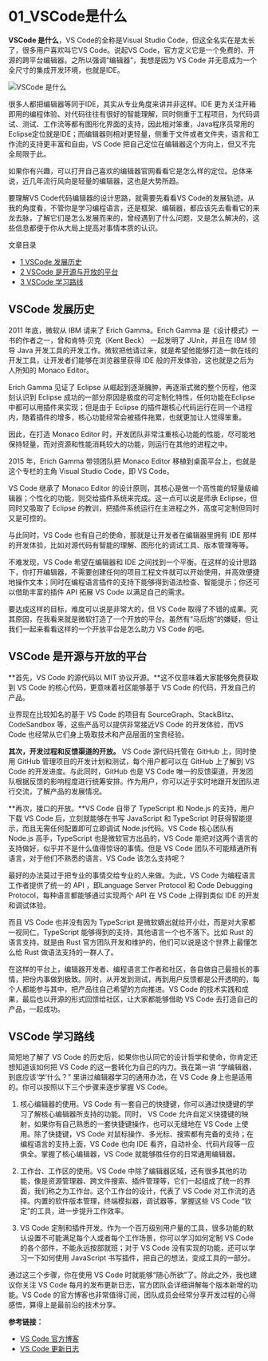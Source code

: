 # 01_VSCode是什么

**VSCode 是什么**，VS Code的全称是Visual Studio Code，但这全名实在是太长了，很多用户喜欢叫它VS Code。说起VS Code，官方定义它是一个免费的、开源的跨平台编辑器。之所以强调“编辑器”，我想是因为 VS Code 并无意成为一个全尺寸的集成开发环境，也就是IDE。

![VSCode 是什么](https://img.geek-docs.com/vscode/what-is-vscode.png)

很多人都把编辑器等同于IDE，其实从专业角度来讲并非这样。IDE 更为关注开箱即用的编程体验、对代码往往有很好的智能理解，同时侧重于工程项目，为代码调试、测试、工作流等都有图形化界面的支持，因此相对笨重，Java程序员常用的Eclipse定位就是IDE；而编辑器则相对更轻量，侧重于文件或者文件夹，语言和工作流的支持更丰富和自由，VS Code 把自己定位在编辑器这个方向上，但又不完全局限于此。

如果你有兴趣，可以打开自己喜欢的编辑器官网看看它是怎么样的定位。总体来说，近几年流行风向是轻量的编辑器，这也是大势所趋。

要理解VS Code代码编辑器的设计思路，就需要先看看VS Code的发展轨迹。从我的角度看，不管你是学习编程语言，还是框架、编辑器，都应该先去看看它的来龙去脉，了解它们是怎么发展而来的，曾经遇到了什么问题，又是怎么解决的，这些信息都便于你从大局上提高对事情本质的认识。

文章目录

- [1 VSCode 发展历史](https://geek-docs.com/vscode/vscode-tutorials/what-is-vscode.html#VSCode)
- [2 VSCode 是开源与开放的平台](https://geek-docs.com/vscode/vscode-tutorials/what-is-vscode.html#VSCode-2)
- [3 VSCode 学习路线](https://geek-docs.com/vscode/vscode-tutorials/what-is-vscode.html#VSCode-3)

## VSCode 发展历史

2011 年底，微软从 IBM 请来了 Erich Gamma。Erich Gamma 是《设计模式》一书的作者之一，曾和肯特·贝克（Kent Beck） 一起发明了 JUnit，并且在 IBM 领导 Java 开发工具的开发工作。微软把他请过来，就是希望他能够打造一款在线的开发工具，让开发者们能够在浏览器里获得 IDE 般的开发体验，这也就是之后为人所知的 Monaco Editor。

Erich Gamma 见证了 Eclipse 从崛起到逐渐臃肿，再逐渐式微的整个历程，他深刻认识到 Eclipse 成功的一部分原因是极度的可定制化特性，任何功能在Eclipse中都可以用插件来实现；但是由于 Eclipse 的插件跟核心代码运行在同一个进程内，随着插件的增多，核心功能经常会被插件拖累，也就更加让人觉得笨重。

因此，在打造 Monaco Editor 时，开发团队非常注重核心功能的性能，尽可能地保持轻量，而对资源和性能消耗较大的功能，则运行在其他的进程之中。

2015 年，Erich Gamma 带领团队把 Monaco Editor 移植到桌面平台上，也就是这个专栏的主角 Visual Studio Code，即 VS Code。

VS Code 继承了 Monaco Editor 的设计原则，其核心是做一个高性能的轻量级编辑器；个性化的功能，则交给插件系统来完成。这一点可以说是师承 Eclipse，但同时又吸取了 Eclipse 的教训，把插件系统运行在主进程之外，高度可定制但同时又是可控的。

与此同时，VS Code 也有自己的使命，那就是让开发者在编辑器里拥有 IDE 那样的开发体验，比如对源代码有智能的理解、图形化的调试工具、版本管理等等。

不难发现，VS Code 希望在编辑器和 IDE 之间找到一个平衡。在这样的设计思路下，你打开编辑器，不需要创建任何的项目工程文件就可以开始使用，并高效便捷地操作文本；同时在编程语言插件的支持下能够得到语法检查、智能提示；你还可以借助丰富的插件 API 拓展 VS Code 以满足自己的需求。

要达成这样的目标，难度可以说是非常大的，但 VS Code 取得了不错的成果。究其原因，在我看来就是微软打造了一个开放的平台。虽然有“马后炮”的嫌疑，但让我们一起来看看这样的一个开放平台是怎么助力 VS Code 的吧。

## VSCode 是开源与开放的平台

**首先，VS Code 的源代码以 MIT 协议开源。**这不仅意味着大家能够免费获取到 VS Code 的核心代码，更意味着社区能够基于 VS Code 的代码，开发自己的产品。

业界现在比较知名的基于 VS Code 的项目有 SourceGraph、StackBlitz、CodeSandbox 等，这些产品可以提供非常接近VS Code 的开发体验，而VS Code 也经常从它们身上吸取技术和产品层面的宝贵经验。

**其次，开发过程和反馈渠道的开放。** VS Code 源代码托管在 GitHub 上，同时使用 GitHub 管理项目的开发计划和测试，每个用户都可以在 GitHub 上了解到 VS Code 的开发进度。与此同时，GitHub 也是 VS Code 唯一的反馈渠道，开发团队根据反馈的影响程度进行统筹安排。作为用户，你可以近乎实时地跟开发团队进行交流，了解产品的发展情况。

**再次，接口的开放。**VS Code 自带了 TypeScript 和 Node.js 的支持，用户下载 VS Code 后，立刻就能够在书写 JavaScript 和 TypeScript 时获得智能提示，而且无需任何配置即可立即调试 Node.js代码。VS Code 核心团队有 Node.js 高手，TypeScript 也是微软官方出品的，VS Code 能把对这两个语言的支持做好，似乎并不是什么值得惊讶的事情。但是 VS Code 团队不可能精通所有语言，对于他们不熟悉的语言，VS Code 该怎么支持呢？

最好的办法莫过于把专业的事情交给专业的人来做。为此，VS Code 为编程语言工作者提供了统一的 API ，即Language Server Protocol 和 Code Debugging Protocol，每种语言都能够通过实现两个 API 在 VS Code 上得到类似 IDE 的开发和调试体验。

而且 VS Code 也并没有因为 TypeScript 是微软嫡出就给开小灶，而是对大家都一视同仁，TypeScript 能够得到的支持，其他语言一个也不落下。比如 Rust 的语言支持，就是由 Rust 官方团队开发和维护的，他们可以说是这个世界上最懂怎么给 Rust 做语法支持的一群人了。

在这样的平台上，编辑器开发者、编程语言工作者和社区，各自做自己最擅长的事情，把份内事做到极致。同时，从开发到测试，再到用户反馈都是公开透明的，每个人都能参与其中，把产品往自己希望的方向推进。VS Code 的技术实践和成果，最后也以开源的形式回馈给社区，让大家都能够借助 VS Code 去打造自己的产品，一起成功。

## VSCode 学习路线

简短地了解了 VS Code 的历史后，如果你也认同它的设计哲学和使命，你肯定还想知道该如何把 VS Code 的这一套转化为自己的内力。我在第一讲 “学编辑器，到底应该‘学’什么？” 里讲过编辑器学习的通用办法，在 VS Code 身上也是适用的。你可以按照以下三个步骤来逐步掌握 VS Code。

1. 核心编辑器的使用。VS Code 有一套自己的快捷键，你可以通过快捷键的学习了解核心编辑器所支持的功能。同时， VS Code 允许自定义快捷键的映射，如果你有自己熟悉的一套快捷键操作，也可以无缝地在 VS Code 上使用。除了快捷键，VS Code 对鼠标操作、多光标、搜索都有完备的支持；在编程语言的支持上面，VS Code 也向 IDE 看齐，自动补全、代码片段等一应俱全。掌握了核心编辑器，VS Code 就能够胜任你的日常通用编辑器。

   

2. 工作台、工作区的使用。VS Code 中除了编辑器区域，还有很多其他的功能，像是资源管理器、跨文件搜索、插件管理等，它们一起组成了统一的界面，我们称之为工作台。这个工作台的设计，代表了 VS Code 对工作流的选择。内置的软件版本管理，终端模拟器，调试器等，掌握这些 VS Code “钦定”的工具，进一步提升工作效率。

3. VS Code 定制和插件开发。作为一个百万级别用户量的工具，很多功能的默认设置不可能满足每个人或者每个工作场景，你可以学习如何定制 VS Code 的各个部件，不能永远按部就班；对于 VS Code 没有实现的功能，还可以学习一下如何使用 JavaScript 书写插件，把自己的想法，变成工具的一部分。

通过这三个步骤，你在使用 VS Code 时就能够“随心所欲”了。除此之外，我也建议你关注 VS Code 每月的发布更新日志，官方团队会详细讲解每个版本新增的功能。VS Code 的官方博客也非常值得订阅，团队成员会经常分享开发过程的心得感悟，算得上是最前沿的技术分享。

**参考链接：**

- [VS Code 官方博客](https://code.visualstudio.com/blogs)
- [VS Code 更新日志](https://code.visualstudio.com/updates)